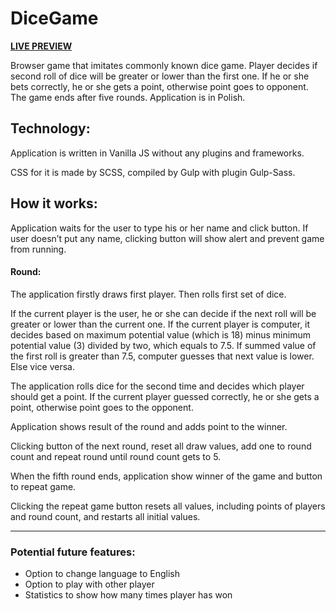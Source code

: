 # DiceGame

**[LIVE PREVIEW](https://alicjalukaszewska.github.io/DiceGame/)** 

Browser game that imitates commonly known dice game. Player decides if second roll of dice will be greater or lower than the first one. If he or she bets correctly, he or she gets a point, otherwise point goes to opponent. The game ends after five rounds.
Application is in Polish.

## Technology:

Application is written in Vanilla JS without any plugins and frameworks. 

CSS for it is made by SCSS, compiled by Gulp with plugin Gulp-Sass. 

## How it works:

Application waits for the user to type his or her name and click button. If user doesn’t put any name, clicking button will show alert and prevent game from running.

#### Round: 
The application firstly draws first player. Then rolls first set of dice.

If the current player is the user, he or she can decide if the next roll will be greater or lower than the current one. 
If the current player is computer, it decides based on maximum potential value (which is 18) minus minimum potential value (3) divided by two, which equals to 7.5. If summed value of the first roll is greater than 7.5, computer guesses that next value is lower. Else vice versa. 

The application rolls dice for the second time and decides which player should get a point. If the current player guessed correctly, he or she gets a point, otherwise point goes to the opponent. 

Application shows result of the round and adds point to the winner. 

Clicking button of the next round, reset all draw values, add one to round count and repeat round until round count gets to 5. 

When the fifth round ends, application show winner of the game and button to repeat game. 

Clicking the repeat game button resets all values, including points of players and round count, and restarts all initial values. 

---
### Potential future features:
* Option to change language to English
* Option to play with other player
* Statistics to show how many times player has won
